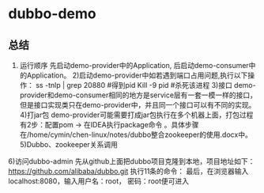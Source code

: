 # dubbo-demo
## 总结
1) 运行顺序
先启动demo-provider中的Application, 后启动demo-consumer中的Application。
2)启动demo-provider中如若遇到端口占用问题,执行以下操作：
ss -tnlp | grep 20880  #得到pid
Kill -9 pid  #杀死该进程
3)接口
demo-provider和demo-consumer相同的地方是service层有一套一模一样的接口，但是接口实现类只在demo-provider中，并且同一个接口可以有不同的实现。
4)打jar包
demo-provider可能需要打成jar包执行在多个机器上面，打包过程有2步：配置pom -> 在IDEA执行package命令 。具体步骤在/home/cymin/chen-linux/notes/dubbo整合zookeeper的使用.docx中。
5)Dubbo、zookeeper关系调用

6)访问dubbo-admin
先从github上面把dubbo项目克隆到本地，项目地址如下：https://github.com/alibaba/dubbo.git
执行11条的命令：
最后，在浏览器输入localhost:8080，输入用户名：root， 密码：root便可进入